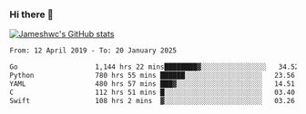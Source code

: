 ### Hi there 👋

[![Jameshwc's GitHub stats](https://github-readme-stats.vercel.app/api?username=jameshwc)](https://github.com/anuraghazra/github-readme-stats)

<!--START_SECTION:waka-->

```txt
From: 12 April 2019 - To: 20 January 2025

Go                   1,144 hrs 22 mins████████▓░░░░░░░░░░░░░░░░   34.52 %
Python               780 hrs 55 mins ██████░░░░░░░░░░░░░░░░░░░   23.56 %
YAML                 480 hrs 57 mins ███▓░░░░░░░░░░░░░░░░░░░░░   14.51 %
C                    112 hrs 51 mins █░░░░░░░░░░░░░░░░░░░░░░░░   03.40 %
Swift                108 hrs 2 mins  ▓░░░░░░░░░░░░░░░░░░░░░░░░   03.26 %
```

<!--END_SECTION:waka-->